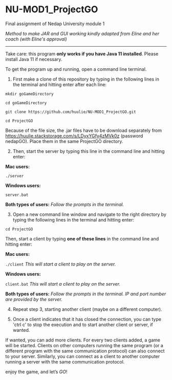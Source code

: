 # NU-MOD1_ProjectGO
Final assignment of Nedap University module 1

_Method to make JAR and GUI working kindly adapted from Eline and her coach (with Eline's approval)_

--------------------------------------------------------------------------

Take care: this program  __only works if you have Java 11 installed__. Please install Java 11 if necessary.

To get the program up and running, open a command line terminal.
1. First make a clone of this repository by typing in the following lines in the terminal and hitting enter after each line:

`mkdir goGameDirectory`

`cd goGameDirectory`

`git clone https://github.com/huulie/NU-MOD1_ProjectGO.git`

`cd ProjectGO`

Because of the file size, the .jar files have to be download separately from https://huulie.stackstorage.com/s/LDyxYGfy4zMVk0z (password nedapGO). Place them in the same ProjectGO directory.

2. Then, start the server by typing this line in the command line and hitting enter:

__Mac users:__

`./server`



__Windows users:__

`server.bat`

__Both types of users:__ _Follow the prompts in the terminal._

3. Open a new command line window and navigate to the right directory by typing the following lines in the terminal and hitting enter:


`cd ProjectGO`

Then, start a client by typing  __one of these lines__  in the command line and hitting enter:

__Mac users:__

`./client`			_This will start a client to play on the server._



__Windows users:__

`client.bat`			_This will start a client to play on the server._



__Both types of users:__ _Follow the prompts in the terminal. IP and port number are provided by the server._

4. Repeat step 3, starting another client (maybe on a different computer).

5. Once a client indicates that it has closed the connection, you can type 'ctrl c' to stop the execution and to start another client or server, if wanted.

If wanted, you can add more clients. For every two clients added, a game will be started. Clients on other computers running the same program (or a different program with the same communication protocol) can also connect to your server. Similarly, you can connect as a client to another computer running a server with the same communication protocol. 

enjoy the game, and let’s *GO*!

